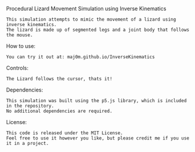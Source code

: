 Procedural Lizard Movement Simulation using Inverse Kinematics

    This simulation attempts to mimic the movement of a lizard using inverse kinematics.
    The lizard is made up of segmented legs and a joint body that follows the mouse.

How to use:

    You can try it out at: maj0m.github.io/InverseKinematics

Controls:

    The Lizard follows the cursor, thats it!

Dependencies:

    This simulation was built using the p5.js library, which is included in the repository.
    No additional dependencies are required.

License:

    This code is released under the MIT License. 
    Feel free to use it however you like, but please credit me if you use it in a project.

